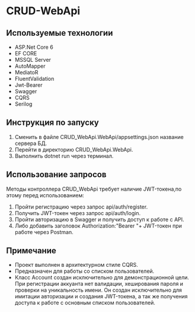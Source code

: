 # CRUD-WebApi #
## Используемые технологии ##
+ ASP.Net Core 6
+ EF CORE
+ MSSQL Server
+ AutoMapper
+ MediatoR
+ FluentValidation
+ Jwt-Bearer
+ Swagger
+ CQRS
+ Serilog

## Инструкция по запуску ##
1. Сменить в файле CRUD_WebApi.WebApi/appsettings.json название сервера БД.
2. Перейти в директорию CRUD_WebApi.WebApi.
3. Выполнить dotnet run через терминал.


## Использование запросов ##
Методы контроллера CRUD_WebApi требует наличие JWT-токена,по этому перед использованием:
1. Пройти регистрацию через запрос   api/auth/register.
2. Получить JWT-токен через запрос api/auth/login.
3. Пройти авторизацию в Swagger и получить доступ к работе с API.
4. Либо добавить заголовок Authorization:"Bearer "+ JWT-токен при работе через Postman.

## Примечание ##
- Проект выполнен в архитектурном стиле CQRS.
- Предназначен для работы со списком пользователей.
- Класс Account создан исключительно для демонстрационной цели. При регистрации аккуанта нет валидации, хеширования пароля и проверки на уникальность имени.
Он создан исключительно для имитации авторизации и создания JWT-токена, а так   же получения доступа к работе с основным списком пользователей.

